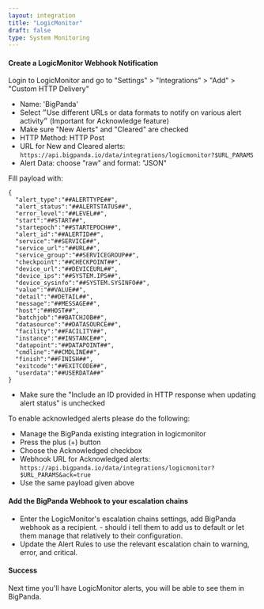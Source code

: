 ```yaml
---
layout: integration
title: "LogicMonitor"
draft: false
type: System Monitoring
---
```


#### Create a LogicMonitor Webhook Notification

Login to LogicMonitor and go to "Settings" > "Integrations" > "Add" > "Custom HTTP Delivery"

* Name: 'BigPanda'
* Select ״Use different URLs or data formats to notify on various alert activity״ (Important for Acknowledge feature)
* Make sure "New Alerts" and "Cleared" are checked
* HTTP Method: HTTP Post
* URL for New and Cleared alerts: `https://api.bigpanda.io/data/integrations/logicmonitor?$URL_PARAMS`
* Alert Data: choose "raw" and format: "JSON"

Fill payload with:

    {
      "alert_type":"##ALERTTYPE##",
      "alert_status":"##ALERTSTATUS##",
      "error_level":"##LEVEL##",
      "start":"##START##",
      "startepoch":"##STARTEPOCH##",
      "alert_id":"##ALERTID##",
      "service":"##SERVICE##",
      "service_url":"##URL##",
      "service_group":"##SERVICEGROUP##",
      "checkpoint":"##CHECKPOINT##",
      "device_url":"##DEVICEURL##",
      "device_ips":"##SYSTEM.IPS##",
      "device_sysinfo":"##SYSTEM.SYSINFO##",
      "value":"##VALUE##",
      "detail":"##DETAIL##",
      "message":"##MESSAGE##",
      "host":"##HOST##",
      "batchjob":"##BATCHJOB##",
      "datasource":"##DATASOURCE##",
      "facility":"##FACILITY##",
      "instance":"##INSTANCE##",
      "datapoint":"##DATAPOINT##",
      "cmdline":"##CMDLINE##",
      "finish":"##FINISH##",
      "exitcode":"##EXITCODE##",
      "userdata":"##USERDATA##"
    }


* Make sure the "Include an ID provided in HTTP response when updating alert status" is unchecked

To enable acknowledged alerts please do the following:
* Manage the BigPanda existing integration in logicmonitor
* Press the plus (+) button
* Choose the Acknowledged checkbox
* Webhook URL for Acknowledged alerts: `https://api.bigpanda.io/data/integrations/logicmonitor?$URL_PARAMS&ack=true`
* Use the same payload given above
<!-- section-separator -->

#### Add the BigPanda Webhook to your escalation chains

* Enter the LogicMonitor's escalation chains settings, add BigPanda webhook as a recipient. - should i tell them to add us to default or let them manage that relatively to their configuration.
* Update the Alert Rules to use the relevant escalation chain to warning, error, and critical.

<!-- section-separator -->

#### Success
Next time you'll have LogicMonitor alerts, you will be able to see them in BigPanda.
